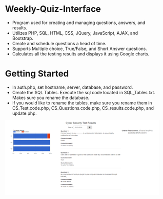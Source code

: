 # Weekly-Quiz-Interface
- Program used for creating and managing questions, answers, and results. 
- Utilizes PHP, SQL, HTML, CSS, JQuery, JavaScript, AJAX, and Bootstrap. 
- Create and schedule questions a head of time. 
- Supports Multiple choice, True/False, and Short Answer questions.
- Calculates all the testing results and displays it using Google charts. 

# Getting Started
- In auth.php, set hostname, server, database, and password.
- Create the SQL Tables. Execute the sql code located in SQL_Tables.txt. Makes sure you rename the database. 
- If you would like to rename the tables, make sure you rename them in CS_Test.code.php, CS_Questions.code.php, CS_results.code.php, and update.php.

![Alt text](images/quiz1.jpg?raw=true "Optional Title")
